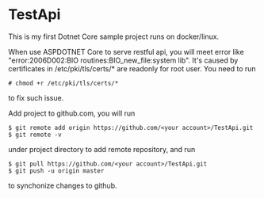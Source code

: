 # TestApi

This is my first Dotnet Core sample project runs on docker/linux.

When use ASPDOTNET Core to serve restful api, you will meet error like "error:2006D002:BIO routines:BIO_new_file:system lib".
It's caused by certificates in /etc/pki/tls/certs/* are readonly for root user.
You need to run
```
# chmod +r /etc/pki/tls/certs/*
```
to fix such issue.

Add project to github.com, you will run
```
$ git remote add origin https://github.com/<your account>/TestApi.git
$ git remote -v
```
under project directory to add remote repository, and run 
```
$ git pull https://github.com/<your account>/TestApi.git
$ git push -u origin master
```
to synchonize changes to github.


